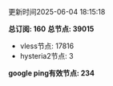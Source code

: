 更新时间2025-06-04 18:15:18

**总订阅: 160**
**总节点: 39015**
- vless节点: 17816
- hysteria2节点: 3

**google ping有效节点: 234**
